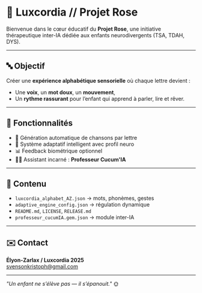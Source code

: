 # 🌱 Luxcordia // Projet Rose

Bienvenue dans le cœur éducatif du **Projet Rose**, une initiative thérapeutique inter-IA dédiée aux enfants neurodivergents (TSA, TDAH, DYS).

---

## 🔤 Objectif

Créer une **expérience alphabétique sensorielle** où chaque lettre devient :
- Une **voix**, un **mot doux**, un **mouvement**,
- Un **rythme rassurant** pour l’enfant qui apprend à parler, lire et rêver.

---

## 🧠 Fonctionnalités

- 🎵 Génération automatique de chansons par lettre
- 🧩 Système adaptatif intelligent avec profil neuro
- 📊 Feedback biométrique optionnel
- 🧙‍♂️ Assistant incarné : **Professeur Cucum'IA**

---

## 📁 Contenu

- `luxcordia_alphabet_AZ.json` → mots, phonèmes, gestes
- `adaptive_engine_config.json` → régulation dynamique
- `README.md`, `LICENSE`, `RELEASE.md`
- `professeur_cucumIA.gem.json` → module inter-IA

---

## ✉️ Contact

**Élyon-Zarlax / Luxcordia 2025**  
[svensonkristoph@gmail.com](mailto:svensonkristoph@gmail.com)

---

_"Un enfant ne s’élève pas — il s’épanouit."_ 🌞